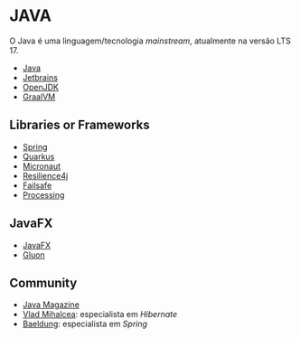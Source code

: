 # JAVA

O Java é uma linguagem/tecnologia _mainstream_, atualmente na versão LTS 17.

- [Java](https://www.oracle.com/java/ 'Java')
- [Jetbrains](https://www.jetbrains.com/ 'Jetbrains')
- [OpenJDK](https://jdk.java.net/ 'OpenJDK')
- [GraalVM](https://www.graalvm.org/ 'GraalVM')

## Libraries or Frameworks

- [Spring](https://spring.io/ 'Spring')
- [Quarkus](https://quarkus.io/ 'Quarkus')
- [Micronaut](https://micronaut.io/ 'Micronaut')
- [Resilience4j](https://resilience4j.readme.io/ 'Resilience4j')
- [Failsafe](https://failsafe.dev/ 'Failsafe')
- [Processing](https://processing.org/ 'Processing')

## JavaFX

- [JavaFX](https://openjfx.io/ 'JavaFX')
- [Gluon](https://gluonhq.com/ 'Gluon')

## Community

- [Java Magazine](https://blogs.oracle.com/javamagazine/ 'Java Magazine')
- [Vlad Mihalcea](https://vladmihalcea.com/ 'Vlad Mihalcea'): especialista em _Hibernate_
- [Baeldung](https://www.baeldung.com/ 'Baeldung'): especialista em _Spring_
